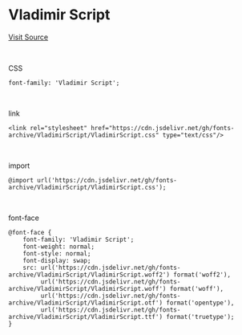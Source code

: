 # Vladimir Script

[Visit Source](https://www.wfonts.com/font/vladimir-script)

&nbsp;

CSS

```
font-family: 'Vladimir Script';
```

&nbsp;

link

```
<link rel="stylesheet" href="https://cdn.jsdelivr.net/gh/fonts-archive/VladimirScript/VladimirScript.css" type="text/css"/>
```

&nbsp;

import

```
@import url('https://cdn.jsdelivr.net/gh/fonts-archive/VladimirScript/VladimirScript.css');
```

&nbsp;

font-face

```
@font-face {
    font-family: 'Vladimir Script';
    font-weight: normal;
    font-style: normal;
    font-display: swap;
    src: url('https://cdn.jsdelivr.net/gh/fonts-archive/VladimirScript/VladimirScript.woff2') format('woff2'),
         url('https://cdn.jsdelivr.net/gh/fonts-archive/VladimirScript/VladimirScript.woff') format('woff'),
         url('https://cdn.jsdelivr.net/gh/fonts-archive/VladimirScript/VladimirScript.otf') format('opentype'),
         url('https://cdn.jsdelivr.net/gh/fonts-archive/VladimirScript/VladimirScript.ttf') format('truetype');
}
```
